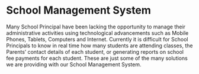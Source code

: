 <h1>School Management System</h1>


Many School Principal have been lacking the opportunity to manage their administrative activities using technological advancements such as Mobile Phones, Tablets, Computers and Internet. Currently it is difficult for School Principals to know in real time how many students are attending classes, the Parents’ contact details of each student, or generating reports on school fee payments for each student. These are just some of the many solutions we are providing with our School Management System.